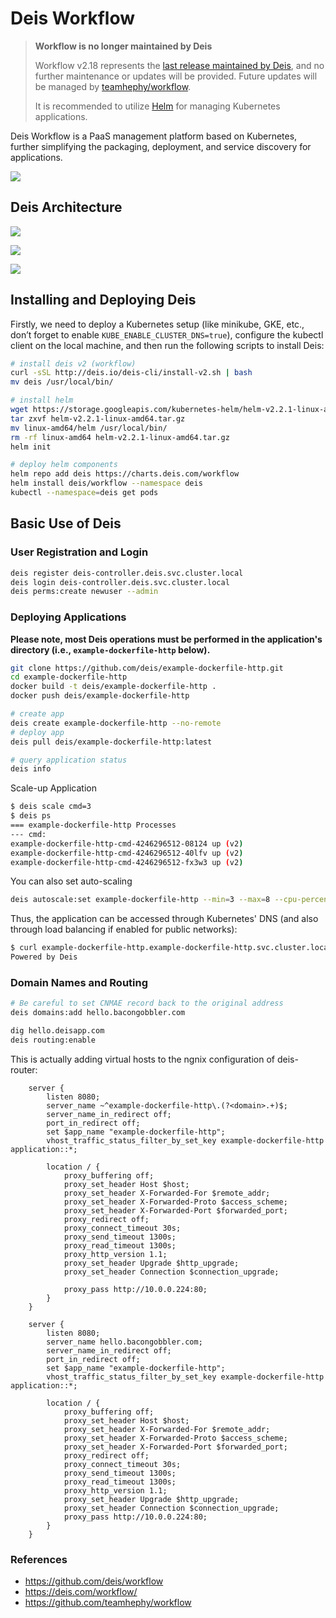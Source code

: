 # Deis Workflow

> **Workflow is no longer maintained by Deis**
>
> Workflow v2.18 represents the [last release maintained by Deis](https://deis.com/blog/2017/deis-workflow-final-release/), and no further maintenance or updates will be provided. Future updates will be managed by [teamhephy/workflow](https://github.com/teamhephy/workflow).
>
> It is recommended to utilize [Helm](helm.md) for managing Kubernetes applications.

Deis Workflow is a PaaS management platform based on Kubernetes, further simplifying the packaging, deployment, and service discovery for applications.

![](https://deis.com/docs/workflow/diagrams/Git_Push_Flow.png)

## Deis Architecture

![](https://deis.com/docs/workflow/diagrams/Workflow_Overview.png)

![](https://deis.com/docs/workflow/diagrams/Workflow_Detail.png)

![](https://deis.com/docs/workflow/diagrams/Application_Layout.png)

## Installing and Deploying Deis

Firstly, we need to deploy a Kubernetes setup (like minikube, GKE, etc., don’t forget to enable `KUBE_ENABLE_CLUSTER_DNS=true`), configure the kubectl client on the local machine, and then run the following scripts to install Deis:

```sh
# install deis v2 (workflow)
curl -sSL http://deis.io/deis-cli/install-v2.sh | bash
mv deis /usr/local/bin/

# install helm
wget https://storage.googleapis.com/kubernetes-helm/helm-v2.2.1-linux-amd64.tar.gz
tar zxvf helm-v2.2.1-linux-amd64.tar.gz
mv linux-amd64/helm /usr/local/bin/
rm -rf linux-amd64 helm-v2.2.1-linux-amd64.tar.gz
helm init

# deploy helm components
helm repo add deis https://charts.deis.com/workflow
helm install deis/workflow --namespace deis
kubectl --namespace=deis get pods
```

## Basic Use of Deis

### User Registration and Login

```sh
deis register deis-controller.deis.svc.cluster.local
deis login deis-controller.deis.svc.cluster.local
deis perms:create newuser --admin
```

### Deploying Applications

**Please note, most Deis operations must be performed in the application's directory (i.e., `example-dockerfile-http` below).**

```sh
git clone https://github.com/deis/example-dockerfile-http.git
cd example-dockerfile-http
docker build -t deis/example-dockerfile-http .
docker push deis/example-dockerfile-http

# create app
deis create example-dockerfile-http --no-remote
# deploy app
deis pull deis/example-dockerfile-http:latest

# query application status
deis info
```

Scale-up Application

```sh
$ deis scale cmd=3
$ deis ps
=== example-dockerfile-http Processes
--- cmd:
example-dockerfile-http-cmd-4246296512-08124 up (v2)
example-dockerfile-http-cmd-4246296512-40lfv up (v2)
example-dockerfile-http-cmd-4246296512-fx3w3 up (v2)
```

You can also set auto-scaling

```sh
deis autoscale:set example-dockerfile-http --min=3 --max=8 --cpu-percent=75
```

Thus, the application can be accessed through Kubernetes' DNS (and also through load balancing if enabled for public networks):

```sh
$ curl example-dockerfile-http.example-dockerfile-http.svc.cluster.local
Powered by Deis
```

### Domain Names and Routing

```sh
# Be careful to set CNMAE record back to the original address
deis domains:add hello.bacongobbler.com

dig hello.deisapp.com
deis routing:enable
```

This is actually adding virtual hosts to the ngnix configuration of deis-router:

```
    server {
        listen 8080;
        server_name ~^example-dockerfile-http\.(?<domain>.+)$;
        server_name_in_redirect off;
        port_in_redirect off;
        set $app_name "example-dockerfile-http";
        vhost_traffic_status_filter_by_set_key example-dockerfile-http application::*;

        location / {
            proxy_buffering off;
            proxy_set_header Host $host;
            proxy_set_header X-Forwarded-For $remote_addr;
            proxy_set_header X-Forwarded-Proto $access_scheme;
            proxy_set_header X-Forwarded-Port $forwarded_port;
            proxy_redirect off;
            proxy_connect_timeout 30s;
            proxy_send_timeout 1300s;
            proxy_read_timeout 1300s;
            proxy_http_version 1.1;
            proxy_set_header Upgrade $http_upgrade;
            proxy_set_header Connection $connection_upgrade;

            proxy_pass http://10.0.0.224:80;
        }
    }

    server {
        listen 8080;
        server_name hello.bacongobbler.com;
        server_name_in_redirect off;
        port_in_redirect off;
        set $app_name "example-dockerfile-http";
        vhost_traffic_status_filter_by_set_key example-dockerfile-http application::*;

        location / {
            proxy_buffering off;
            proxy_set_header Host $host;
            proxy_set_header X-Forwarded-For $remote_addr;
            proxy_set_header X-Forwarded-Proto $access_scheme;
            proxy_set_header X-Forwarded-Port $forwarded_port;
            proxy_redirect off;
            proxy_connect_timeout 30s;
            proxy_send_timeout 1300s;
            proxy_read_timeout 1300s;
            proxy_http_version 1.1;
            proxy_set_header Upgrade $http_upgrade;
            proxy_set_header Connection $connection_upgrade;
            proxy_pass http://10.0.0.224:80;
        }
    }
```

### References

- <https://github.com/deis/workflow>
- <https://deis.com/workflow/>
- <https://github.com/teamhephy/workflow>
